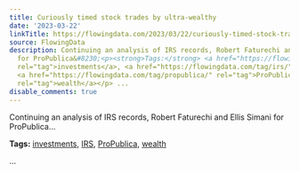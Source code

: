 ```yaml
---
title: Curiously timed stock trades by ultra-wealthy
date: '2023-03-22'
linkTitle: https://flowingdata.com/2023/03/22/curiously-timed-stock-trades-by-ultra-wealthy/
source: FlowingData
description: Continuing an analysis of IRS records, Robert Faturechi and Ellis Simani
  for ProPublica&#8230;<p><strong>Tags:</strong> <a href="https://flowingdata.com/tag/investments/"
  rel="tag">investments</a>, <a href="https://flowingdata.com/tag/irs/" rel="tag">IRS</a>,
  <a href="https://flowingdata.com/tag/propublica/" rel="tag">ProPublica</a>, <a href="https://flowingdata.com/tag/wealth/"
  rel="tag">wealth</a></p> ...
disable_comments: true
---
```

Continuing an analysis of IRS records, Robert Faturechi and Ellis Simani for ProPublica&#8230;<p><strong>Tags:</strong> <a href="https://flowingdata.com/tag/investments/" rel="tag">investments</a>, <a href="https://flowingdata.com/tag/irs/" rel="tag">IRS</a>, <a href="https://flowingdata.com/tag/propublica/" rel="tag">ProPublica</a>, <a href="https://flowingdata.com/tag/wealth/" rel="tag">wealth</a></p> ...